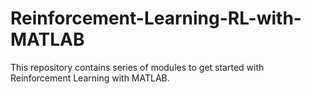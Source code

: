 # Reinforcement-Learning-RL-with-MATLAB
This repository contains series of modules to get started with Reinforcement Learning with MATLAB.
